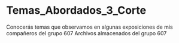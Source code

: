 # Temas_Abordados_3_Corte
Conocerás temas que observamos en algunas exposiciones de mis compañeros del grupo 607
Archivos almacenados del grupo 607
